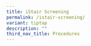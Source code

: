 ```yaml
---
title: iStair Screening
permalink: /istair-screening/
variant: tiptap
description: ""
third_nav_title: Procedures
---
```

